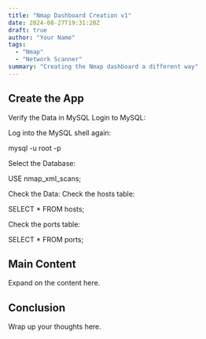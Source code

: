 ```yaml
---
title: "Nmap Dashboard Creation v1"
date: 2024-08-27T19:31:20Z
draft: true
author: "Your Name"
tags: 
  - "Nmap"
  - "Network Scanner"
summary: "Creating the Nmap dashboard a different way"
---
```


## Create the App

Verify the Data in MySQL
Login to MySQL:

Log into the MySQL shell again:

mysql -u root -p

Select the Database:

USE nmap_xml_scans;

Check the Data:
Check the hosts table:

SELECT * FROM hosts;

Check the ports table:

SELECT * FROM ports;

## Main Content

Expand on the content here.

## Conclusion

Wrap up your thoughts here.
